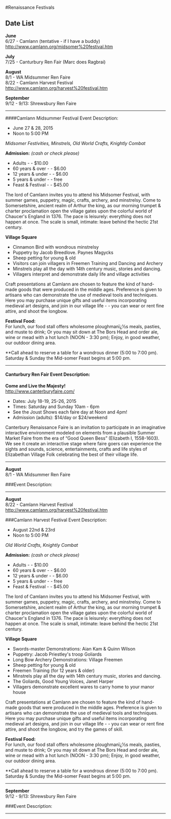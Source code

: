 #Renaissance Festivals

## Date List
**June**   
6/27 - Camlann (tentative - if I have a buddy) <http://www.camlann.org/midsomer%20festival.htm>  

**July**  
7/25 - Canturbury Ren Fair (Marc does Ragbrai) 

**August**    
8/1 - WA Midsummer Ren Faire    
8/22 - Camlann Harvest Festival <http://www.camlann.org/harvest%20festival.htm> 

**September**  
9/12 - 9/13: Shrewsbury Ren Faire    

***


####Camlann Midsummer Festival Event Description:       
* June 27 & 28, 2015    
* Noon to 5:00 PM    

_Midsomer Festivities, Minstrels, Old World Crafts, Knightly Combat_

**Admission:** 
_(cash or check please)_  
* Adults - -  $10.00         
* 60 years & over - - $6.00        
* 12 years & under - - $6.00          
* 5 years & under - - free
* Feast & Festival - - $45.00

The lord of Camlann invites you to attend his Midsomer Festival, with  summer games, puppetry, magic, crafts, archery, and minstrelsy.  Come to Somersetshire, ancient realm of Arthur the king, as our morning trumpet & charter proclamation open the village gates upon the colorful world of Chaucer's England in 1376. The pace is leisurely: everything does not happen at once. The scale is small, intimate: leave behind the hectic 21st century.
 
**Village Square**
* Cinnamon Bird with wondrous minstrelsy
* Puppetry  by Jacob Breedlove.  Paynes Magycks
* Sheep petting for young & old
* Visitors can join villagers in Freemen Training and Dancing and Archery  
* Minstrels play all the day with 14th century music, stories and dancing.
* Villagers interpret and demonstrate daily life and village activities

Craft presentations at Camlann are chosen to feature the kind of hand-made goods that were produced in the middle ages.  Preference is given to artisans who can demonstrate the use of medieval tools and techniques.  Here you may purchase unique gifts and useful items incorporating medieval art designs, and join in our village life - - you can wear or rent fine attire, and shoot the longbow.
 

**Festival Food:**   
For lunch, our food stall offers wholesome ploughmanï¿½s meals, pasties, and muste to drink; Or you may sit down at The Bors Head and order ale, wine or mead with a hot lunch (NOON - 3:30 pm);   Enjoy, in good weather, our outdoor dining area.  

**Call ahead to reserve a table for a wondrous dinner (5:00 to 7:00 pm).  Saturday & Sunday the Mid-somer Feast begins at 5:00 pm.

***

#### Canturbury Ren Fair Event Description:    
**Come and Live the Majesty!**   
<http://www.canterburyfaire.com/>  

* Dates: July 18-19, 25-26, 2015 
* Times: Saturday and Sunday 10am - 6pm 
* See the Joust Shows each faire day at Noon and 4pm! 
* Admission (adults): $14/day or $24/weekend 

Canterbury Renaissance Faire is an invitation to participate in an imaginative interactive environment modeled on elements from a plausible Summer Market Faire from the era of “Good Queen Bess” (Elizabeth I, 1558-1603). We see it create an interactive stage where faire goers can experience the sights and sounds, science, entertainments, crafts and life styles of Elizabethan Village Folk celebrating the best of their village life. 

***

**August**    
8/1 - WA Midsummer Ren Faire 

###Event Description:


***

**August**   
8/22 - Camlann Harvest Festival <http://www.camlann.org/harvest%20festival.htm> 

###Camlann Harvest Festival Event Description:
* August 22nd & 23rd
* Noon to 5:00 PM

_Old World Crafts, Knightly Combat_

**Admission:** 
_(cash or check please)_  
* Adults - -  $10.00         
* 60 years & over - - $6.00        
* 12 years & under - - $6.00          
* 5 years & under - - free
* Feast & Festival - - $45.00

The lord of Camlann invites you to attend his Midsomer Festival, with  summer games, puppetry, magic, crafts, archery, and minstrelsy.  Come to Somersetshire, ancient realm of Arthur the king, as our morning trumpet & charter proclamation open the village gates upon the colorful world of Chaucer's England in 1376. The pace is leisurely: everything does not happen at once. The scale is small, intimate: leave behind the hectic 21st century.
 
**Village Square**
* Swords-master Demonstrations: Aian Kam & Quinn Wilson 
* Puppetry: Jacob Priestley's troop Goliards
* Long Bow Archery Demonstrations:  Village Freemen
* Sheep petting for young & old
* Freemen Training (for 12 years & older) 
* Minstrels play all the day with 14th century music, stories and dancing.  
* The Goliards, Good Young Voices, Janet Harper
* Villagers demonstrate excellent wares to carry home to your manor house

Craft presentations at Camlann are chosen to feature the kind of hand-made goods that were produced in the middle ages.  Preference is given to artisans who can demonstrate the use of medieval tools and techniques.  Here you may purchase unique gifts and useful items incorporating medieval art designs, and join in our village life - - you can wear or rent fine attire, and shoot the longbow, and try the games of skill.

**Festival Food:**   
For lunch, our food stall offers wholesome ploughmanï¿½s meals, pasties, and muste to drink; Or you may sit down at The Bors Head and order ale, wine or mead with a hot lunch (NOON - 3:30 pm);   Enjoy, in good weather, our outdoor dining area.  

**Call ahead to reserve a table for a wondrous dinner (5:00 to 7:00 pm).  Saturday & Sunday the Mid-somer Feast begins at 5:00 pm.


***

**September**  
9/12 - 9/13: Shrewsbury Ren Faire    

###Event Description:


***
